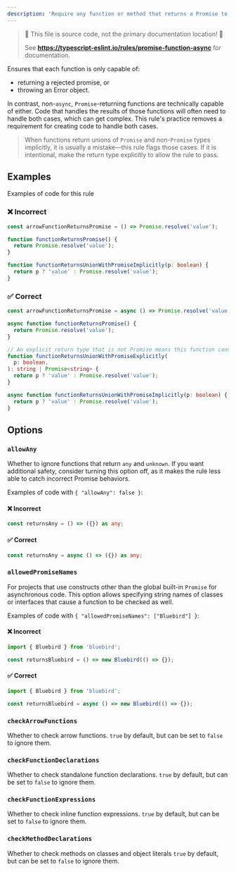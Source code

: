 ```yaml
---
description: 'Require any function or method that returns a Promise to be marked async.'
---
```


> 🛑 This file is source code, not the primary documentation location! 🛑
>
> See **https://typescript-eslint.io/rules/promise-function-async** for documentation.

Ensures that each function is only capable of:

- returning a rejected promise, or
- throwing an Error object.

In contrast, non-`async`, `Promise`-returning functions are technically capable of either.
Code that handles the results of those functions will often need to handle both cases, which can get complex.
This rule's practice removes a requirement for creating code to handle both cases.

> When functions return unions of `Promise` and non-`Promise` types implicitly, it is usually a mistake—this rule flags those cases. If it is intentional, make the return type explicitly to allow the rule to pass.

## Examples

Examples of code for this rule

<!--tabs-->

### ❌ Incorrect

```ts
const arrowFunctionReturnsPromise = () => Promise.resolve('value');

function functionReturnsPromise() {
  return Promise.resolve('value');
}

function functionReturnsUnionWithPromiseImplicitly(p: boolean) {
  return p ? 'value' : Promise.resolve('value');
}
```

### ✅ Correct

```ts
const arrowFunctionReturnsPromise = async () => Promise.resolve('value');

async function functionReturnsPromise() {
  return Promise.resolve('value');
}

// An explicit return type that is not Promise means this function cannot be made async, so it is ignored by the rule
function functionReturnsUnionWithPromiseExplicitly(
  p: boolean,
): string | Promise<string> {
  return p ? 'value' : Promise.resolve('value');
}

async function functionReturnsUnionWithPromiseImplicitly(p: boolean) {
  return p ? 'value' : Promise.resolve('value');
}
```

## Options

### `allowAny`

Whether to ignore functions that return `any` and `unknown`.
If you want additional safety, consider turning this option off, as it makes the rule less able to catch incorrect Promise behaviors.

Examples of code with `{ "allowAny": false }`:

<!--tabs-->

#### ❌ Incorrect

```ts option='{ "allowAny": false }'
const returnsAny = () => ({}) as any;
```

#### ✅ Correct

```ts option='{ "allowAny": false }'
const returnsAny = async () => ({}) as any;
```

### `allowedPromiseNames`

For projects that use constructs other than the global built-in `Promise` for asynchronous code.
This option allows specifying string names of classes or interfaces that cause a function to be checked as well.

Examples of code with `{ "allowedPromiseNames": ["Bluebird"] }`:

<!--tabs-->

#### ❌ Incorrect

```ts option='{ "allowedPromiseNames": ["Bluebird"] }'
import { Bluebird } from 'bluebird';

const returnsBluebird = () => new Bluebird(() => {});
```

#### ✅ Correct

```ts option='{ "allowedPromiseNames": ["Bluebird"] }'
import { Bluebird } from 'bluebird';

const returnsBluebird = async () => new Bluebird(() => {});
```

### `checkArrowFunctions`

Whether to check arrow functions.
`true` by default, but can be set to `false` to ignore them.

### `checkFunctionDeclarations`

Whether to check standalone function declarations.
`true` by default, but can be set to `false` to ignore them.

### `checkFunctionExpressions`

Whether to check inline function expressions.
`true` by default, but can be set to `false` to ignore them.

### `checkMethodDeclarations`

Whether to check methods on classes and object literals
`true` by default, but can be set to `false` to ignore them.
